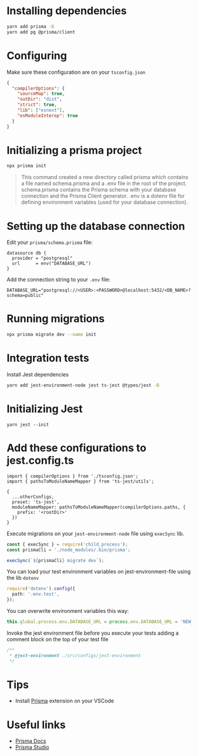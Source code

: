 # Installing dependencies

```bash
yarn add prisma -D
yarn add pg @prisma/client
```


# Configuring

Make sure these configuration are on your `tsconfig.json`
```json
{
  "compilerOptions": {
    "sourceMap": true,
    "outDir": "dist",
    "strict": true,
    "lib": ["esnext"],
    "esModuleInterop": true
  }
}
```


# Initializing a prisma project
```bash
npx prisma init
```

> This command created a new directory called prisma which contains a file named schema.prisma and a .env file in the root of the project. schema.prisma contains the Prisma schema with your database connection and the Prisma Client generator. .env is a dotenv file for defining environment variables (used for your database connection).


# Setting up the database connection
Edit your `prisma/schema.prisma` file:
```prisma
datasource db {
  provider = "postgresql"
  url      = env("DATABASE_URL")
}
```

Add the connection string to  your `.env` file:
```env
DATABASE_URL="postgresql://<USER>:<PASSWORD>@localhost:5432/<DB_NAME>?schema=public"
```

# Running migrations

```bash
npx prisma migrate dev --name init
```


# Integration tests

Install Jest dependencies
```bash
yarn add jest-environment-node jest ts-jest @types/jest -D
```

# Initializing Jest

```
yarn jest --init
```

# Add these configurations to jest.config.ts

```
import { compilerOptions } from './tsconfig.json';
import { pathsToModuleNameMapper } from 'ts-jest/utils';

{
  ...otherConfigs,
  preset: 'ts-jest',
  moduleNameMapper: pathsToModuleNameMapper(compilerOptions.paths, {
    prefix: '<rootDir>'
  })
}
```


Execute migrations on your `jest-environment-node` file using `execSync` lib.
```typescript
const { execSync } = require('child_process');
const prismaCli = './node_modules/.bin/prisma';

execSync(`${prismaCli} migrate dev`);
```

You can load your test environment variables on jest-environment-file using the lib `dotenv`
```typescript
require('dotenv').config({
  path: '.env.test',
});
```

You can overwrite environment variables this way:
```typescript
this.global.process.env.DATABASE_URL = process.env.DATABASE_URL = 'NEW_VALUE';
```

Invoke the jest environment file before you execute your tests adding a comment block on the top of your test file
```typescript
/**
 * @jest-environment ./src/configs/jest-environment
 */
```

# Tips
- Install [Prisma](https://marketplace.visualstudio.com/items?itemName=Prisma.prisma) extension on your VSCode

# Useful links
- [Prisma Docs](https://www.prisma.io/docs/)
- [Prisma Studio](https://www.prisma.io/docs/getting-started/setup-prisma/start-from-scratch/relational-databases/next-steps-typescript-postgres/#explore-the-data-in-prisma-studio)